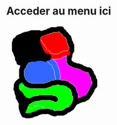 <h1>Acceder au menu ici</h1>

<a href="https://studidavidberger.github.io">
  <img src="https://github.com/Studidavidberger/studidavidberger.github.io/blob/main/favicon.png">
</a>

